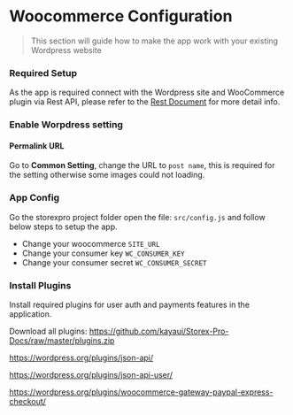# Woocommerce Configuration

> This section will guide how to make the app work with your existing Wordpress website


### Required Setup

As the app is required connect with the Wordpress site and WooCommerce plugin via Rest API, please refer to the 
<a target="_blank" href="http://woocommerce.github.io/woocommerce-rest-api-docs">Rest Document</a> for more detail info.

### Enable Worpdress setting

#### Permalink URL

Go to <b>Common Setting</b>, change the URL to `post name`, this is required for the setting otherwise some images could not loading.

### App Config

Go the storexpro project folder open the file: `src/config.js` and follow below steps to setup the app.

- Change your woocommerce `SITE_URL`
- Change your consumer key `WC_CONSUMER_KEY`
- Change your consumer secret `WC_CONSUMER_SECRET`

 
 ### Install Plugins

Install required plugins for user auth and payments features in the application.

Download all plugins: https://github.com/kayaui/Storex-Pro-Docs/raw/master/plugins.zip

https://wordpress.org/plugins/json-api/

https://wordpress.org/plugins/json-api-user/

https://wordpress.org/plugins/woocommerce-gateway-paypal-express-checkout/

